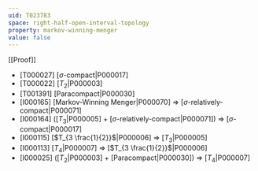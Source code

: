 ```yaml
---
uid: T023783
space: right-half-open-interval-topology
property: markov-winning-menger
value: false
---
```

[[Proof]]

* [T000027] [$\sigma$-compact|P000017]
* [T000022] [$T_2$|P000003]
* [T001391] [Paracompact|P000030]
* [I000165] [Markov-Winning Menger|P000070] => [$\sigma$-relatively-compact|P000071]
* [I000164] ([$T_3$|P000005] + [$\sigma$-relatively-compact|P000071]) => [$\sigma$-compact|P000017]
* [I000115] [$T_{3 \frac{1}{2}}$|P000006] => [$T_3$|P000005]
* [I000113] [$T_4$|P000007] => [$T_{3 \frac{1}{2}}$|P000006]
* [I000025] ([$T_2$|P000003] + [Paracompact|P000030]) => [$T_4$|P000007]

